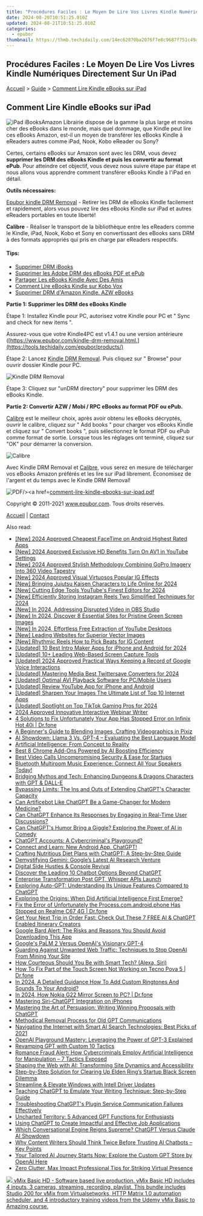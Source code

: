 ```yaml
---
title: "Procédures Faciles : Le Moyen De Lire Vos Livres Kindle Numériques Directement Sur Un iPad"
date: 2024-08-20T10:51:25.010Z
updated: 2024-08-21T10:51:25.010Z
categories:
  - epubor
thumbnail: https://thmb.techidaily.com/14ec62870ba2076f7e8c9687f751c49a66df2b130718dc75492a59a5c4cfcb22.jpg
---
```


## Procédures Faciles : Le Moyen De Lire Vos Livres Kindle Numériques Directement Sur Un iPad

[Accueil](http://www.epubor.com/fr/) \> [Guide](https://tools.techidaily.com/epubor/products/) \> [Comment Lire Kindle eBooks sur iPad](https://tools.techidaily.com/epubor/products/)

## Comment Lire Kindle eBooks sur iPad

![iPad iBooks](https://www.epubor.com/images/uppic/ipad%20reading.jpg "iRiver Story HD")Amazon Librairie dispose de la gamme la plus large et moins cher des eBooks dans le monde, mais quel dommage, que Kindle peut lire ces eBooks Amazon, est-il un moyen de transférer les eBooks Kindle à eReaders autres comme iPad, Nook, Kobo eReader ou Sony?

Certes, certains eBooks sur Amazon sont avec les DRM, vous devez **supprimer les DRM des eBooks Kindle et puis les convertir au format ePub**. Pour atteindre cet objectif, vous devez nous suivre étape par étape et nous allons vous apprendre comment transférer eBooks Kindle à l'iPad en détail.

**Outils nécessaires:**

[Epubor kindle DRM Removal](https://tools.techidaily.com/epubor/products/) \- Retirer les DRM de eBooks Kindle facilement et rapidement, alors vous pouvez lire des eBooks Kindle sur iPad et autres eReaders portables en toute liberté!

**Calibre** \- Réaliser le transport de la bibliothèque entre les eReaders comme le Kindle, iPad, Nook, Kobo et Sony en convertissant des eBooks sans DRM à des formats appropriés qui pris en charge par eReaders respectifs.

#### Tips:

* [Supprimer DRM iBooks](https://tools.techidaily.com/epubor/products/)
* [Supprimer les Adobe DRM des eBooks PDF et ePub](https://tools.techidaily.com/epubor/products/)
* [Partager Les eBooks Kindle Avec Des Amis](https://tools.techidaily.com/epubor/products/)
* [Comment Lire eBooks Kindle sur Kobo Vox](https://tools.techidaily.com/epubor/products/)
* [Supprimer DRM d'Amazon Kindle. AZW eBooks](https://tools.techidaily.com/epubor/products/)

**Partie 1: Supprimer les DRM des eBooks Kindle**

Étape 1: Installez Kindle pour PC, autorisez votre Kindle pour PC et " Sync and check for new items ". 

Assurez-vous que votre Kindle4PC est v1.4.1 ou une version antérieure ([https://www.epubor.com/kindle-drm-removal.html.](https://tools.techidaily.com/epubor/products/) 

Étape 2: Lancez [Kindle DRM Removal](https://tools.techidaily.com/epubor/products/). Puis cliquez sur " Browse" pour ouvrir dossier Kindle pour PC.

![Kindle DRM Removal](https://www.epubor.com/images/kindledrmremoval.jpg "Kindle DRM Removal")

 Étape 3: Cliquez sur "unDRM directory" pour supprimer les DRM des eBooks Kindle.

**Partie 2: Convertir AZW / Mobi / RPC eBooks au format PDF ou ePub.**

[Calibre](https://www.epubor.com) est le meilleur choix, après avoir obtenu les eBooks décryptés, ouvrir le calibre, cliquez sur " Add books " pour charger vos eBooks Kindle et cliquez sur " Convert books ", puis sélectionnez le format PDF ou ePub comme format de sortie. Lorsque tous les réglages ont terminé, cliquez sur "OK" pour démarrer la conversion.

![Calibre](https://www.epubor.com/images/remote/D4/1D/D41D8C_-story-hd-1.jpg "Calibre")

Avec Kindle DRM Removal et [Calibre](https://tools.techidaily.com/epubor/products/), vous serez en mesure de télécharger vos eBooks Amazon préférés et les lire sur iPad librement. Économisez de l'argent et du temps avec le Kindle DRM Removal!

![PDF/><a href=](https://www.epubor.com/images/remote/D4/1D/D41D8C_5F5pdf_icon.gif)[comment-lire-kindle-ebooks-sur-ipad.pdf](https://www.epubor.com/images/uppic/comment-lire-kindle-ebooks-sur-ipad.pdf)
  
  
Copyright © 2011-2021 www.epubor.com. Tous droits réservés. 

[Accueil](http://www.epubor.com/fr/) | [Contact](http://www.epubor.com/fr/mailto:support@epubor.com)

<ins class="adsbygoogle"
     style="display:block"
     data-ad-format="autorelaxed"
     data-ad-client="ca-pub-7571918770474297"
     data-ad-slot="1223367746"></ins>



<ins class="adsbygoogle"
     style="display:block"
     data-ad-client="ca-pub-7571918770474297"
     data-ad-slot="8358498916"
     data-ad-format="auto"
     data-full-width-responsive="true"></ins>

<span class="atpl-alsoreadstyle">Also read:</span>
<div><ul>
<li><a href="https://on-screen-recording.techidaily.com/new-2024-approved-cheapest-facetime-on-android-highest-rated-apps/"><u>[New] 2024 Approved  Cheapest FaceTime on Android  Highest Rated Apps</u></a></li>
<li><a href="https://youtube-zero.techidaily.com/024-approved-exclusive-hd-benefits-turn-on-av1-in-youtube-settings/"><u>[New] 2024 Approved  Exclusive HD Benefits  Turn On AV1 in YouTube Settings</u></a></li>
<li><a href="https://article-files.techidaily.com/new-2024-approved-stylish-methodology-combining-gopro-imagery-into-360-video-tapestry/"><u>[New] 2024 Approved  Stylish Methodology  Combining GoPro Imagery Into 360 Video Tapestry</u></a></li>
<li><a href="https://instagram-video-files.techidaily.com/new-2024-approved-visual-virtuosos-popular-ig-effects/"><u>[New] 2024 Approved  Visual Virtuosos  Popular IG Effects</u></a></li>
<li><a href="https://tiktok-clips.techidaily.com/new-bringing-jujutsu-kaisen-characters-to-life-online-for-2024/"><u>[New] Bringing Jujutsu Kaisen Characters to Life Online for 2024</u></a></li>
<li><a href="https://facebook-record-videos.techidaily.com/new-cutting-edge-tools-youtubes-finest-editors-for-2024/"><u>[New] Cutting Edge Tools  YouTube's Finest Editors for 2024</u></a></li>
<li><a href="https://instagram-clips.techidaily.com/new-efficiently-storing-instagram-reels-two-simplified-techniques-for-2024/"><u>[New] Efficiently Storing Instagram Reels  Two Simplified Techniques for 2024</u></a></li>
<li><a href="https://on-screen-recording.techidaily.com/new-in-2024-addressing-disrupted-video-in-obs-studio/"><u>[New] In 2024, Addressing Disrupted Video in OBS Studio</u></a></li>
<li><a href="https://facebook-video-footage.techidaily.com/new-in-2024-discover-8-essential-sites-for-pristine-green-screen-images/"><u>[New] In 2024, Discover 8 Essential Sites for Pristine Green Screen Images</u></a></li>
<li><a href="https://facebook-video-share.techidaily.com/new-in-2024-effortless-free-extraction-of-youtube-desktops/"><u>[New] In 2024, Effortless Free Extraction of YouTube Desktops</u></a></li>
<li><a href="https://extra-support.techidaily.com/new-leading-websites-for-superior-vector-images/"><u>[New] Leading Websites for Superior Vector Images</u></a></li>
<li><a href="https://instagram-video-recordings.techidaily.com/new-rhythmic-reels-how-to-pick-beats-for-ig-content/"><u>[New] Rhythmic Reels  How to Pick Beats for IG Content</u></a></li>
<li><a href="https://facebook-video-share.techidaily.com/updated-10-best-intro-maker-apps-for-iphone-and-android-for-2024/"><u>[Updated] 10 Best Intro Maker Apps for iPhone and Android for 2024</u></a></li>
<li><a href="https://screen-video-capture.techidaily.com/updated-10plus-leading-web-based-screen-capture-tools/"><u>[Updated] 10+ Leading Web-Based Screen Capture Tools</u></a></li>
<li><a href="https://digital-screen-recording.techidaily.com/updated-2024-approved-practical-ways-keeping-a-record-of-google-voice-interactions/"><u>[Updated] 2024 Approved  Practical Ways  Keeping a Record of Google Voice Interactions</u></a></li>
<li><a href="https://fox-helps.techidaily.com/updated-mastering-media-best-twittersave-converters-for-2024/"><u>[Updated] Mastering Media  Best Twittersave Converters for 2024</u></a></li>
<li><a href="https://extra-approaches.techidaily.com/updated-optimal-avi-playback-software-for-pcmobile-users/"><u>[Updated] Optimal AVI Playback Software for PC/Mobile Users</u></a></li>
<li><a href="https://facebook-record-videos.techidaily.com/updated-review-youtube-app-for-iphone-and-android/"><u>[Updated] Review  YouTube App for iPhone and Android</u></a></li>
<li><a href="https://extra-approaches.techidaily.com/updated-sharpen-your-images-the-ultimate-list-of-top-10-internet-apps/"><u>[Updated] Sharpen Your Images  The Ultimate List of Top 10 Internet Apps</u></a></li>
<li><a href="https://tiktok-clips.techidaily.com/updated-spotlight-on-top-tiktok-gaming-pros-for-2024/"><u>[Updated] Spotlight on Top TikTok Gaming Pros for 2024</u></a></li>
<li><a href="https://article-files.techidaily.com/2024-approved-innovative-interactive-webinar-writer/"><u>2024 Approved  Innovative Interactive Webinar Writer</u></a></li>
<li><a href="https://howto.techidaily.com/4-solutions-to-fix-unfortunately-your-app-has-stopped-error-on-infinix-hot-40i-drfone-by-drfone-fix-android-problems-fix-android-problems/"><u>4 Solutions to Fix Unfortunately Your App Has Stopped Error on Infinix Hot 40i | Dr.fone</u></a></li>
<li><a href="https://extra-hints.techidaily.com/a-beginners-guide-to-blending-images-crafting-videographics-in-pixiz/"><u>A Beginner's Guide to Blending Images, Crafting Videographics in Pixiz</u></a></li>
<li><a href="https://tech-hub.techidaily.com/ai-showdown-llama-3-vs-gpt-4-evaluating-the-best-language-model/"><u>AI Showdown: Llama 3 Vs. GPT-4 – Evaluating the Best Language Model</u></a></li>
<li><a href="https://tech-hub.techidaily.com/artificial-intelligence-from-concept-to-reality/"><u>Artificial Intelligence: From Concept to Reality</u></a></li>
<li><a href="https://tech-hub.techidaily.com/best-8-chrome-add-ons-powered-by-ai-boosting-efficiency/"><u>Best 8 Chrome Add-Ons Powered by AI Boosting Efficiency</u></a></li>
<li><a href="https://screen-sharing-recording.techidaily.com/best-video-calls-uncompromising-security-and-ease-for-startups/"><u>Best Video Calls  Uncompromising Security & Ease for Startups</u></a></li>
<li><a href="https://technical-tips.techidaily.com/bluetooth-multiroom-music-experience-connect-all-your-speakers-today/"><u>Bluetooth Multiroom Music Experience: Connect All Your Speakers Today!</u></a></li>
<li><a href="https://tech-hub.techidaily.com/bridging-mythos-and-tech-enhancing-dungeons-and-dragons-characters-with-gpt-and-dall-e/"><u>Bridging Mythos and Tech: Enhancing Dungeons & Dragons Characters with GPT & DALL-E</u></a></li>
<li><a href="https://tech-hub.techidaily.com/bypassing-limits-the-ins-and-outs-of-extending-chatgpts-character-capacity/"><u>Bypassing Limits: The Ins and Outs of Extending ChatGPT's Character Capacity</u></a></li>
<li><a href="https://tech-hub.techidaily.com/can-artificebot-like-chatgpt-be-a-game-changer-for-modern-medicine/"><u>Can Artificebot Like ChatGPT Be a Game-Changer for Modern Medicine?</u></a></li>
<li><a href="https://tech-hub.techidaily.com/can-chatgpt-enhance-its-responses-by-engaging-in-real-time-user-discussions/"><u>Can ChatGPT Enhance Its Responses by Engaging in Real-Time User Discussions?</u></a></li>
<li><a href="https://tech-hub.techidaily.com/can-chatgpts-humor-bring-a-giggle-exploring-the-power-of-ai-in-comedy/"><u>Can ChatGPT's Humor Bring a Giggle? Exploring the Power of AI in Comedy</u></a></li>
<li><a href="https://tech-hub.techidaily.com/chatgpt-accounts-a-cybercriminals-playground/"><u>ChatGPT Accounts: A Cybercriminal's Playground?</u></a></li>
<li><a href="https://tech-hub.techidaily.com/connect-and-learn-new-android-app-chatgpt/"><u>Connect and Learn: New Android App, ChatGPT!</u></a></li>
<li><a href="https://tech-hub.techidaily.com/crafting-nutritious-diet-plans-with-chatgpt-a-step-by-step-guide/"><u>Crafting Nutritious Diet Plans with ChatGPT: A Step-by-Step Guide</u></a></li>
<li><a href="https://tech-hub.techidaily.com/demystifying-gemini-googles-latest-ai-research-venture/"><u>Demystifying Gemini: Google’s Latest AI Research Venture</u></a></li>
<li><a href="https://tech-hub.techidaily.com/digital-side-hustles-and-console-revival/"><u>Digital Side Hustles & Console Revival</u></a></li>
<li><a href="https://tech-hub.techidaily.com/discover-the-leading-10-chatbot-options-beyond-chatgpt/"><u>Discover the Leading 10 Chatbot Options Beyond ChatGPT</u></a></li>
<li><a href="https://tech-hub.techidaily.com/enterprise-transformation-post-gpt-whisper-apis-launch/"><u>Enterprise Transformation Post GPT, Whisper APIs Launch</u></a></li>
<li><a href="https://tech-hub.techidaily.com/exploring-auto-gpt-understanding-its-unique-features-compared-to-chatgpt/"><u>Exploring Auto-GPT: Understanding Its Unique Features Compared to ChatGPT</u></a></li>
<li><a href="https://tech-hub.techidaily.com/exploring-the-origins-when-did-artificial-intelligence-first-emerge/"><u>Exploring the Origins: When Did Artificial Intelligence First Emerge?</u></a></li>
<li><a href="https://howto.techidaily.com/fix-the-error-of-unfortunately-the-processcomandroidphone-has-stopped-on-realme-c67-4g-drfone-by-drfone-fix-android-problems-fix-android-problems/"><u>Fix the Error of Unfortunately the Process.com.android.phone Has Stopped on Realme C67 4G | Dr.fone</u></a></li>
<li><a href="https://tech-hub.techidaily.com/get-your-next-trip-in-order-fast-check-out-these-7-free-ai-and-chatgpt-enabled-itinerary-creators/"><u>Get Your Next Trip in Order Fast: Check Out These 7 FREE AI & ChatGPT Enabled Itinerary Creators</u></a></li>
<li><a href="https://tech-hub.techidaily.com/google-bard-alert-the-risks-and-reasons-you-should-avoid-downloading-this-app/"><u>Google Bard Alert: The Risks and Reasons You Should Avoid Downloading This App</u></a></li>
<li><a href="https://tech-hub.techidaily.com/googles-palm-2-versus-openais-visionary-gpt-4/"><u>Google's PaLM 2 Versus OpenAI's Visionary GPT-4</u></a></li>
<li><a href="https://tech-hub.techidaily.com/guarding-against-unwanted-web-traffic-techniques-to-stop-openai-from-mining-your-site/"><u>Guarding Against Unwanted Web Traffic: Techniques to Stop OpenAI From Mining Your Site</u></a></li>
<li><a href="https://tech-hub.techidaily.com/how-courteous-should-you-be-with-smart-tech-alexa-siri/"><u>How Courteous Should You Be with Smart Tech? (Alexa, Siri)</u></a></li>
<li><a href="https://howto.techidaily.com/how-to-fix-part-of-the-touch-screen-not-working-on-tecno-pova-5-drfone-by-drfone-fix-android-problems-fix-android-problems/"><u>How To Fix Part of the Touch Screen Not Working on Tecno Pova 5 | Dr.fone</u></a></li>
<li><a href="https://extra-lessons.techidaily.com/in-2024-a-detailed-guidance-how-to-add-custom-ringtones-and-sounds-to-your-android/"><u>In 2024, A Detailed Guidance  How To Add Custom Ringtones And Sounds To Your Android?</u></a></li>
<li><a href="https://screen-mirror.techidaily.com/in-2024-how-nokia-g22-mirror-screen-to-pc-drfone-by-drfone-android/"><u>In 2024, How Nokia G22 Mirror Screen to PC? | Dr.fone</u></a></li>
<li><a href="https://tech-hub.techidaily.com/mastering-siri-chatgpt-integration-on-iphones/"><u>Mastering Siri-ChatGPT Integration on iPhones</u></a></li>
<li><a href="https://tech-hub.techidaily.com/mastering-the-art-of-persuasion-writing-winning-proposals-with-chatgpt/"><u>Mastering the Art of Persuasion: Writing Winning Proposals with ChatGPT</u></a></li>
<li><a href="https://tech-hub.techidaily.com/methodical-removal-process-for-old-gpt-communications/"><u>Methodical Removal Process for Old GPT Communications</u></a></li>
<li><a href="https://tech-hub.techidaily.com/navigating-the-internet-with-smart-ai-search-technologies-best-picks-of-2021/"><u>Navigating the Internet with Smart AI Search Technologies: Best Picks of 2021</u></a></li>
<li><a href="https://tech-hub.techidaily.com/openai-playground-mastery-leveraging-the-power-of-gpt-3-explained/"><u>OpenAI Playground Mastery: Leveraging the Power of GPT-3 Explained</u></a></li>
<li><a href="https://tech-hub.techidaily.com/revamping-gpt-with-custom-10-tactics/"><u>Revamping GPT with Custom 10 Tactics</u></a></li>
<li><a href="https://tech-hub.techidaily.com/romance-fraud-alert-how-cybercriminals-employ-artificial-intelligence-for-manipulation-7-tactics-exposed/"><u>Romance Fraud Alert: How Cybercriminals Employ Artificial Intelligence for Manipulation – 7 Tactics Exposed</u></a></li>
<li><a href="https://tech-hub.techidaily.com/shaping-the-web-with-ai-transforming-site-dynamics-and-accessibility/"><u>Shaping the Web with AI: Transforming Site Dynamics and Accessibility</u></a></li>
<li><a href="https://program-issues.techidaily.com/step-by-step-solution-for-clearing-up-elden-rings-startup-black-screen-dilemma/"><u>Step-by-Step Solution for Clearing Up Elden Ring’s Startup Black Screen Dilemma</u></a></li>
<li><a href="https://driver-install.techidaily.com/streamline-and-elevate-windows-with-intell-driver-updates/"><u>Streamline & Elevate Windows with Intell Driver Updates</u></a></li>
<li><a href="https://tech-hub.techidaily.com/teaching-chatgpt-to-emulate-your-writing-technique-step-by-step-guide/"><u>Teaching ChatGPT to Emulate Your Writing Technique: Step-by-Step Guide</u></a></li>
<li><a href="https://tech-hub.techidaily.com/troubleshooting-chatgpts-plugin-service-communication-failures-effectively/"><u>Troubleshooting ChatGPT's Plugin Service Communication Failures Effectively</u></a></li>
<li><a href="https://tech-hub.techidaily.com/uncharted-territory-5-advanced-gpt-functions-for-enthusiasts/"><u>Uncharted Territory: 5 Advanced GPT Functions for Enthusiasts</u></a></li>
<li><a href="https://tech-hub.techidaily.com/using-chatgpt-to-create-impactful-and-effective-job-applications/"><u>Using ChatGPT to Create Impactful and Effective Job Applications</u></a></li>
<li><a href="https://tech-hub.techidaily.com/which-conversational-engine-reigns-supreme-chatgpt-versus-claude-ai-showdown/"><u>Which Conversational Engine Reigns Supreme? ChatGPT Versus Claude AI Showdown</u></a></li>
<li><a href="https://tech-hub.techidaily.com/why-content-writers-should-think-twice-before-trusting-ai-chatbots-key-points/"><u>Why Content Writers Should Think Twice Before Trusting AI Chatbots – Key Points</u></a></li>
<li><a href="https://tech-hub.techidaily.com/your-tailored-ai-journey-starts-now-explore-the-custom-gpt-store-by-openai-here/"><u>Your Tailored AI Journey Starts Now: Explore the Custom GPT Store by OpenAI Here</u></a></li>
<li><a href="https://desktop-recording.techidaily.com/zero-clutter-max-impact-professional-tips-for-striking-virtual-presence/"><u>Zero Clutter, Max Impact  Professional Tips for Striking Virtual Presence</u></a></li>
</ul></div>

<!-- affiliate ads begin -->
<a href="https://secure.2checkout.com/order/checkout.php?PRODS=4718728&QTY=1&AFFILIATE=108875&CART=1"> <img src="https://secure.avangate.com/images/merchant/ce9a6fb2becc2d235e62b125e9260102/products/vMixCallScreenshot1-large.jpg" border="0"> vMix Basic HD - Software based live production. vMix Basic HD includes 4 inputs, 3 cameras, streaming, recording, playlist. 
This bundle includes Studio 200 for vMix from Virtualsetworks, HTTP Matrix 1.0 automation scheduler, and 4 introductory training videos from the Udemy vMix Basic to Amazing course. </a>
<!-- affiliate ads end -->